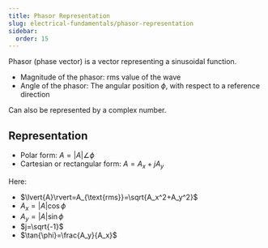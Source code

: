 ```yaml
---
title: Phasor Representation
slug: electrical-fundamentals/phasor-representation
sidebar:
  order: 15
---
```


Phasor (phase vector) is a vector representing a sinusoidal function.

- Magnitude of the phasor: rms value of the wave
- Angle of the phasor: The angular position $\phi$, with respect to a reference
  direction

Can also be represented by a complex number.

## Representation

- Polar form: $A=\lvert{A}\rvert\angle\phi$
- Cartesian or rectangular form: $A=A_x+jA_y$

Here:

- $\lvert{A}\rvert=A_{\text{rms}}=\sqrt{A_x^2+A_y^2}$
- $A_x=\lvert{A}\rvert\cos{\phi}$
- $A_y=\lvert{A}\rvert\sin{\phi}$
- $j=\sqrt{-1}$
- $\tan{\phi}=\frac{A_y}{A_x}$

